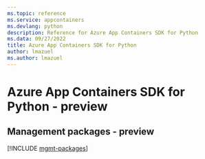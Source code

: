 ```yaml
---
ms.topic: reference
ms.service: appcontainers
ms.devlang: python
description: Reference for Azure App Containers SDK for Python
ms.data: 09/27/2022
title: Azure App Containers SDK for Python
author: lmazuel
ms.author: lmazuel
---
```

# Azure App Containers SDK for Python - preview

## Management packages - preview
[!INCLUDE [mgmt-packages](app-containers-mgmt-index.md)]